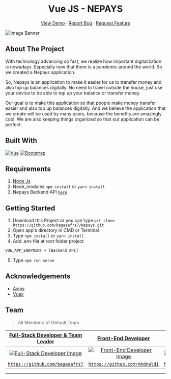 <h1 align='center'>Vue JS - NEPAYS</h1>
  <p align="center">
    <a href="https://nepays.netlify.app/">View Demo</a>
    ·
    <a href="https://github.com/bagasafrz7/Nepays/issues">Report Bug</a>
    ·
    <a href="https://github.com/bagasafrz7/Nepays/issues">Request Feature</a>
  </p>

![Image Banner](https://raw.githubusercontent.com/bagasafrz7/Nepays/master/banner-img.jpg)

## About The Project
With technology advancing so fast, we realize how important digitalization is nowadays. Especially now that there is a pandemic around the world. So we created a Nepays application.

So, Nepays is an application to make it easier for us to transfer money and also top up balances digitally. No need to travel outside the house, just use your device to be able to top up your balance or transfer money.

Our goal is to make this application so that people make money transfer easier and also top up balances digitally. And we believe the application that we create will be used by many users, because the benefits are amazingly cool. We are also keeping things organized so that our application can be perfect.


## Built With

[![Vue](https://img.shields.io/badge/Vue-v2.6.11-green)](https://github.com/vuejs/vue)
[![Bootstrap](https://img.shields.io/badge/Bootstrap-v4.5.x-blue)](https://github.com/bootstrap-vue/bootstrap-vue)

## Requirements

1. <a href="https://nodejs.org/en/download/">Node Js</a>
2. Node_modules `npm install` or `yarn install`
3. Nepays Backend API [`here`](https://github.com/bagasafrz7/Nepays-Backend)

## Getting Started

1. Download this Project or you can type `git clone https://github.com/bagasafrz7/Nepays.git`
2. Open app's directory in CMD or Terminal
3. Type `npm install` or `yarn install`
4. Add .env file at root folder project
```sh
VUE_APP_ENDPOINT = [Backend API]
```
5. Type `npm run serve`

## Acknowledgements

- [Axios](https://www.npmjs.com/package/axios)
- [Vuex](https://vuex.vuejs.org/)

## Team

> All Members of Default Team

| <a href="https://github.com/bagasafrz7" target="_blank">**Full-Stack Developer & Team Leader**</a> | <a href="https://github.com/mhdnaldi" target="_blank">**Front-End Developer**</a> | <a href="https://github.com/ardhikarn" target="_blank">**Front-End Developer**</a> | <a href="https://github.com/nurf21" target="_blank">**Back-End Developer**</a> | <a href="https://github.com/careerdimasprayoga" target="_blank">**Back-End Developer**</a> | 
| :---: |:---:| :---:|:---:| :---:|
| [![Full-Stack Developer Image](https://avatars1.githubusercontent.com/u/36648956?s=460&u=231204fcec6ae5e59f7249acf062af41d00fbc1c&v=4)](https://github.com/Bagusth15) | [![Front-End Developer Image](https://avatars3.githubusercontent.com/u/50584044?s=400&u=6b5e4649dc263aa17b1924e7dc656e0550b2c2bc&v=4)](https://github.com/mhdnaldi) | [![Front-End Developer Image](https://avatars1.githubusercontent.com/u/62016621?s=400&u=8a784a8febbe53913f7f81ec28bd4688dbe6278c&v=4)](https://github.com/ardhikarn) | [![Back-End Developer Image](https://avatars2.githubusercontent.com/u/59104753?s=400&u=47d2fd5039e33093e0c2f68ea2a0a2c170934e73&v=4)](https://github.com/nurf21) | [![Back-End Developer Image](https://https://avatars1.githubusercontent.com/u/66796874?s=400&u=9923d61a23f9bb11683c3f5c523387b87a41c455&v=4)](https://github.com/careerdimasprayoga) |
| <a href="https://github.com/bagasafrz7" target="_blank">`https://github.com/bagasafrz7`</a> | <a href="https://github.com/mhdnaldi" target="_blank">`https://github.com/mhdnaldi`</a> | <a href="https://github.com/ardhikarn" target="_blank">`https://github.com/ardhikarn`</a> | <a href="https://github.com/nurf21" target="_blank">`https://github.com/nurf21`</a> | <a href="https://github.com/careerdimasprayoga" target="_blank">`https://github.com/careerdimasprayoga`</a> |

---
